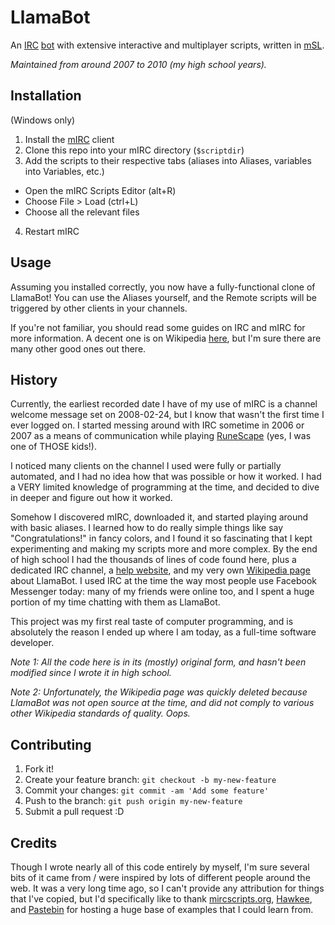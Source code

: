 # LlamaBot

An [IRC](http://en.wikipedia.org/wiki/Internet_Relay_Chat) [bot](http://en.wikipedia.org/wiki/IRC_bot) with extensive interactive and multiplayer scripts, written in [mSL](http://en.wikipedia.org/wiki/MIRC_scripting_language).

*Maintained from around 2007 to 2010 (my high school years).*

## Installation

(Windows only)

1. Install the [mIRC](http://www.mirc.com/get.html) client
2. Clone this repo into your mIRC directory (`$scriptdir`)
3. Add the scripts to their respective tabs (aliases into Aliases, variables into Variables, etc.)
  * Open the mIRC Scripts Editor (alt+R)
  * Choose File > Load (ctrl+L)
  * Choose all the relevant files
4. Restart mIRC

## Usage

Assuming you installed correctly, you now have a fully-functional clone of LlamaBot! You can use the Aliases yourself, and the Remote scripts will be triggered by other clients in your channels.

If you're not familiar, you should read some guides on IRC and mIRC for more information. A decent one is on Wikipedia [here](http://en.wikipedia.org/wiki/Wikipedia:IRC/Tutorial), but I'm sure there are many other good ones out there.

## History

Currently, the earliest recorded date I have of my use of mIRC is a channel welcome message set on 2008-02-24, but I know that wasn't the first time I ever logged on. I started messing around with IRC sometime in 2006 or 2007 as a means of communication while playing [RuneScape](http://en.wikipedia.org/wiki/RuneScape) (yes, I was one of THOSE kids!).

I noticed many clients on the channel I used were fully or partially automated, and I had no idea how that was possible or how it worked. I had a VERY limited knowledge of programming at the time, and decided to dive in deeper and figure out how it worked.

Somehow I discovered mIRC, downloaded it, and started playing around with basic aliases. I learned how to do really simple things like say "Congratulations!" in fancy colors, and I found it so fascinating that I kept experimenting and making my scripts more and more complex. By the end of high school I had the thousands of lines of code found here, plus a dedicated IRC channel, a [help website](http://llamabot.webs.com/), and my very own [Wikipedia page](http://en.wikipedia.org/wiki/LlamaBot) about LlamaBot. I used IRC at the time the way most people use Facebook Messenger today: many of my friends were online too, and I spent a huge portion of my time chatting with them as LlamaBot.

This project was my first real taste of computer programming, and is absolutely the reason I ended up where I am today, as a full-time software developer.

*Note 1:
All the code here is in its (mostly) original form, and hasn't been modified since I wrote it in high school.*

*Note 2:
Unfortunately, the Wikipedia page was quickly deleted because LlamaBot was not open source at the time, and did not comply to various other Wikipedia standards of quality. Oops.*

## Contributing

1. Fork it!
2. Create your feature branch: `git checkout -b my-new-feature`
3. Commit your changes: `git commit -am 'Add some feature'`
4. Push to the branch: `git push origin my-new-feature`
5. Submit a pull request :D

## Credits

Though I wrote nearly all of this code entirely by myself, I'm sure several bits of it came from / were inspired by lots of different people around the web. It was a very long time ago, so I can't provide any attribution for things that I've copied, but I'd specifically like to thank [mircscripts.org](http://www.mircscripts.org/archive/snippets), [Hawkee](http://hawkee.com/mirc/snippets/), and [Pastebin](http://pastebin.com/archive/mirc) for hosting a huge base of examples that I could learn from.
